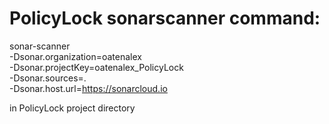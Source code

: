 # PolicyLock sonarscanner command:
sonar-scanner \
  -Dsonar.organization=oatenalex \
  -Dsonar.projectKey=oatenalex_PolicyLock \
  -Dsonar.sources=. \
  -Dsonar.host.url=https://sonarcloud.io

  in PolicyLock project directory